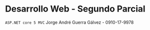 # Desarrollo Web - Segundo Parcial
``` ASP.NET core 5 MVC ```
Jorge André Guerra Gálvez - 0910-17-9978